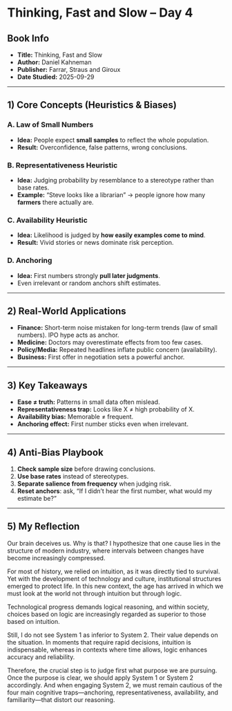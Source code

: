 # Thinking, Fast and Slow – Day 4

## Book Info
- **Title:** Thinking, Fast and Slow  
- **Author:** Daniel Kahneman  
- **Publisher:** Farrar, Straus and Giroux  
- **Date Studied:** 2025-09-29  

---

## 1) Core Concepts (Heuristics & Biases)

### A. Law of Small Numbers
- **Idea:** People expect **small samples** to reflect the whole population.  
- **Result:** Overconfidence, false patterns, wrong conclusions.  

### B. Representativeness Heuristic
- **Idea:** Judging probability by resemblance to a stereotype rather than base rates.  
- **Example:** “Steve looks like a librarian” → people ignore how many **farmers** there actually are.  

### C. Availability Heuristic
- **Idea:** Likelihood is judged by **how easily examples come to mind**.  
- **Result:** Vivid stories or news dominate risk perception.  

### D. Anchoring
- **Idea:** First numbers strongly **pull later judgments**.  
- Even irrelevant or random anchors shift estimates.  

---

## 2) Real-World Applications
- **Finance:** Short-term noise mistaken for long-term trends (law of small numbers). IPO hype acts as anchor.  
- **Medicine:** Doctors may overestimate effects from too few cases.  
- **Policy/Media:** Repeated headlines inflate public concern (availability).  
- **Business:** First offer in negotiation sets a powerful anchor.  

---

## 3) Key Takeaways
- **Ease ≠ truth:** Patterns in small data often mislead.  
- **Representativeness trap:** Looks like X ≠ high probability of X.  
- **Availability bias:** Memorable ≠ frequent.  
- **Anchoring effect:** First number sticks even when irrelevant.  

---

## 4) Anti-Bias Playbook
1. **Check sample size** before drawing conclusions.  
2. **Use base rates** instead of stereotypes.  
3. **Separate salience from frequency** when judging risk.  
4. **Reset anchors**: ask, “If I didn’t hear the first number, what would my estimate be?”  

---

## 5) My Reflection
Our brain deceives us. Why is that? I hypothesize that one cause lies in the structure of modern industry, where intervals between changes have become increasingly compressed.

For most of history, we relied on intuition, as it was directly tied to survival. Yet with the development of technology and culture, institutional structures emerged to protect life. In this new context, the age has arrived in which we must look at the world not through intuition but through logic.

Technological progress demands logical reasoning, and within society, choices based on logic are increasingly regarded as superior to those based on intuition.

Still, I do not see System 1 as inferior to System 2. Their value depends on the situation. In moments that require rapid decisions, intuition is indispensable, whereas in contexts where time allows, logic enhances accuracy and reliability.

Therefore, the crucial step is to judge first what purpose we are pursuing. Once the purpose is clear, we should apply System 1 or System 2 accordingly. And when engaging System 2, we must remain cautious of the four main cognitive traps—anchoring, representativeness, availability, and familiarity—that distort our reasoning.
